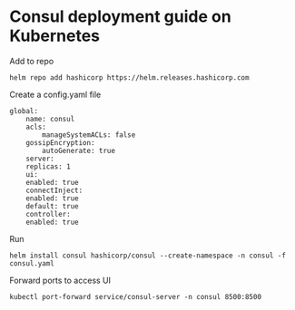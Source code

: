 # Consul deployment guide on Kubernetes

Add to repo

    helm repo add hashicorp https://helm.releases.hashicorp.com

Create a config.yaml file

    global:
        name: consul
        acls:
            manageSystemACLs: false
        gossipEncryption:
            autoGenerate: true
        server:
        replicas: 1
        ui:
        enabled: true
        connectInject:
        enabled: true
        default: true
        controller:
        enabled: true

Run

    helm install consul hashicorp/consul --create-namespace -n consul -f consul.yaml

Forward ports to access UI

    kubectl port-forward service/consul-server -n consul 8500:8500